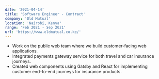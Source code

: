 ```yaml
---
date: '2021-04-14'
title: 'Software Engineer - Contract'
company: 'Old Mutual'
location: 'Nairobi, Kenya'
range: 'Feb 2021 - Sep 2021'
url: 'https://www.oldmutual.co.ke/'
---
```


- Work on the public web team where we build customer-facing web applications.
- Integrated payments gateway service for both travel and car insurance journeys.
- Created web components using Gatsby and React for implementing customer end-to-end journeys for insurance products.
